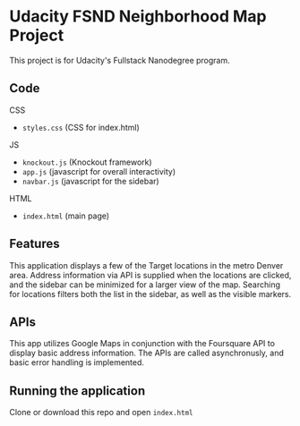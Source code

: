 # Udacity FSND Neighborhood Map Project
This project is for Udacity's Fullstack Nanodegree program.

## Code
CSS
- `styles.css` (CSS for index.html)

JS
- `knockout.js` (Knockout framework)
- `app.js` (javascript for overall interactivity)
- `navbar.js` (javascript for the sidebar)

HTML
- `index.html` (main page)

## Features
This application displays a few of the Target locations in the metro Denver area.  Address information via API is supplied when the locations are clicked, and the sidebar can be minimized for a larger view of the map.  Searching for locations filters both the list in the sidebar, as well as the visible markers.

## APIs
This app utilizes Google Maps in conjunction with the Foursquare API to display basic address information. The APIs are called asynchronusly, and basic error handling is implemented.

## Running the application
Clone or download this repo and open `index.html`
